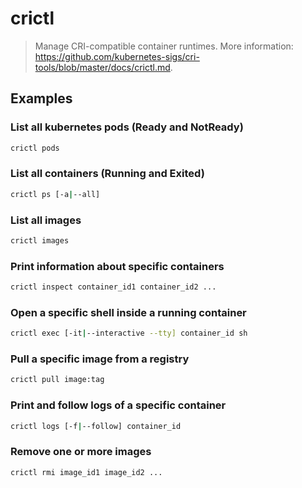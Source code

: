 # crictl

> Manage CRI-compatible container runtimes. More information: <https://github.com/kubernetes-sigs/cri-tools/blob/master/docs/crictl.md>.

## Examples

### List all kubernetes pods (Ready and NotReady)

```bash
crictl pods
```

### List all containers (Running and Exited)

```bash
crictl ps [-a|--all]
```

### List all images

```bash
crictl images
```

### Print information about specific containers

```bash
crictl inspect container_id1 container_id2 ...
```

### Open a specific shell inside a running container

```bash
crictl exec [-it|--interactive --tty] container_id sh
```

### Pull a specific image from a registry

```bash
crictl pull image:tag
```

### Print and follow logs of a specific container

```bash
crictl logs [-f|--follow] container_id
```

### Remove one or more images

```bash
crictl rmi image_id1 image_id2 ...
```
